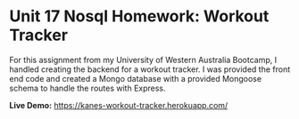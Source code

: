 # Unit 17 Nosql Homework: Workout Tracker

For this assignment from my University of Western Australia Bootcamp, I handled creating the backend for a workout tracker. I was provided the front end code and created a Mongo database with a provided Mongoose schema to handle the routes with Express.

**Live Demo:** https://kanes-workout-tracker.herokuapp.com/


